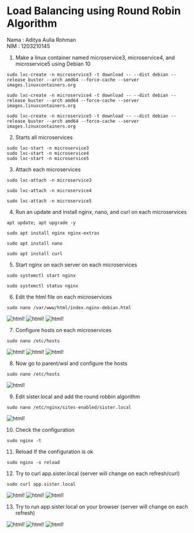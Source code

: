 
# Load Balancing using Round Robin Algorithm

Nama    : Aditya Aulia Rohman  
NIM     : 1203210145

1. Make a linux container named microservice3, microservice4, and microservice5 using Debian 10

```
sudo lxc-create -n microservice3 -t download -- --dist debian --release buster --arch amd64 --force-cache --server images.linuxcontainers.org
```
```
sudo lxc-create -n microservice4 -t download -- --dist debian --release buster --arch amd64 --force-cache --server images.linuxcontainers.org
```
```
sudo lxc-create -n microservice5 -t download -- --dist debian --release buster --arch amd64 --force-cache --server images.linuxcontainers.org
```

2. Starts all microservices

```
sudo lxc-start -n microservice3
sudo lxc-start -n microservice4
sudo lxc-start -n microservice5
```

3. Attach each microservices

```
sudo lxc-attach -n microservice3
```
```
sudo lxc-attach -n microservice4
```
```
sudo lxc-attach -n microservice5
```

4. Run an update and install nginx, nano, and curl on each microservices

```
apt update; apt upgrade -y
```
```
sudo apt install nginx nginx-extras
```
```
sudo apt install nano
```
```
sudo apt install curl
```

5. Start nginx on each server on each microservices

```
sudo systemctl start nginx
```
```
sudo systemctl status nginx
```

6. Edit the html file on each microservices

```
sudo nano /var/www/html/index.nginx-debian.html
```

![html!](Images/1.png)
![html!](Images/1a.png)
![html!](Images/1b.png)

7. Configure hosts on each microservices

```
sudo nano /etc/hosts
```

![html!](Images/2.png)
![html!](Images/2a.png)
![html!](Images/2b.png)

8. Now go to parent/wsl and configure the hosts

```
sudo nano /etc/hosts
```
![html!](Images/3.png)

9. Edit sister.local and add the round robbin algorithm

```
sudo nano /etc/nginx/sites-enabled/sister.local
```

![html!](Images/4.png)

10. Check the configuration

```
sudo nginx -t
```

11. Reload If the configuration is ok

```
sudo nginx -s reload
```

12. Try to curl app.sister.local (server will change on each refresh/curl)

```
sudo curl app.sister.local
```

![html!](Images/5.png)
![html!](Images/5a.png)
![html!](Images/5b.png)

13. Try to run app.sister.local on your browser (server will change on each refresh)

![html!](Images/6.png)
![html!](Images/6a.png)
![html!](Images/6b.png)
